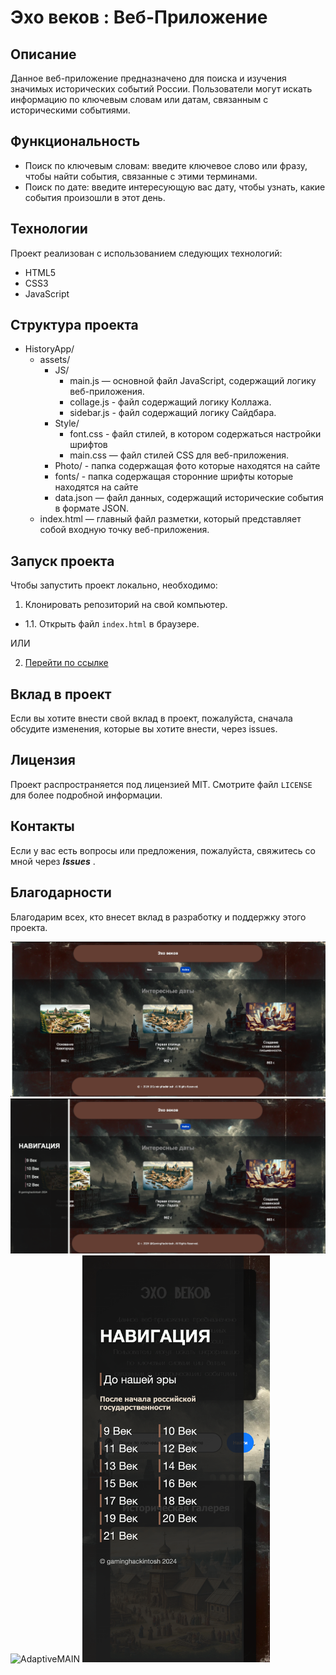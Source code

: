 # Эхо веков : Веб-Приложение

## Описание

Данное веб-приложение предназначено для поиска и изучения значимых исторических событий России. Пользователи могут искать информацию по ключевым словам или датам, связанным с историческими событиями.

## Функциональность

- Поиск по ключевым словам: введите ключевое слово или фразу, чтобы найти события, связанные с этими терминами.
- Поиск по дате: введите интересующую вас дату, чтобы узнать, какие события произошли в этот день.

## Технологии

Проект реализован с использованием следующих технологий:

- HTML5
- CSS3
- JavaScript

## Структура проекта

- HistoryApp/
  - assets/
    - JS/
      - main.js — основной файл JavaScript, содержащий логику веб-приложения.
      - collage.js - файл содержащий логику Коллажа.
      - sidebar.js - файл содержащий логику Сайдбара.
    - Style/
      - font.css - файл стилей, в котором содержаться настройки шрифтов
      - main.css — файл стилей CSS для веб-приложения.
    - Photo/ - папка содержащая фото которые находятся на сайте
    - fonts/ - папка содержащая сторонние шрифты которые находятся на сайте
    - data.json — файл данных, содержащий исторические события в формате JSON.
  - index.html — главный файл разметки, который представляет собой входную точку веб-приложения.

## Запуск проекта

Чтобы запустить проект локально, необходимо:

1. Клонировать репозиторий на свой компьютер.

- 1.1. Открыть файл `index.html` в браузере.

ИЛИ

2. [Перейти по ссылке](https://gaminghackintosh.github.io/HistoryApp-Web-Version/)

## Вклад в проект

Если вы хотите внести свой вклад в проект, пожалуйста, сначала обсудите изменения, которые вы хотите внести, через issues.

## Лицензия

Проект распространяется под лицензией MIT. Смотрите файл `LICENSE` для более подробной информации.

## Контакты

Если у вас есть вопросы или предложения, пожалуйста, свяжитесь со мной через ***Issues*** .

## Благодарности

Благодарим всех, кто внесет вклад в разработку и поддержку этого проекта.

<img src="photo/readmePhoto/MainReadme.png" alt="Main">
<img src="photo/readmePhoto/NavREADME.png" alt="Nav">

<img src="photo/readmePhoto/AdaptiveMainREADME.png" width="300" alt="AdaptiveMAIN">
<img src="photo/readmePhoto/AdaptiveNavREADME.png" width="300" alt="AdaptiveNAV">
